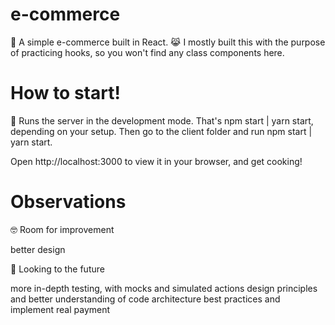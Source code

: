 # e-commerce
🍳 A simple e-commerce built in React. 😹 I mostly built this with the purpose of practicing hooks, so you won't find any class components here.

 

# How to start!
🚀 Runs the server in the development mode. That's npm start | yarn start, depending on your setup. 
    Then go to the client folder and run npm start | yarn start.

Open http://localhost:3000 to view it in your browser, and get cooking!



# Observations
🤓 Room for improvement

better design


🦄 Looking to the future

more in-depth testing, with mocks and simulated actions
design principles and better understanding of code architecture best practices and 
implement real payment
